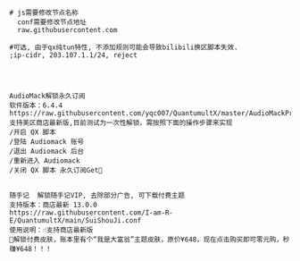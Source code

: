     # js需要修改节点名称
      conf需要修改节点地址
      raw.githubusercontent.com

    #可选, 由于qx纯tun特性, 不添加规则可能会导致bilibili换区脚本失效.
    ;ip-cidr, 203.107.1.1/24, reject




    AudioMack解锁永久订阅
    软件版本：6.4.4
    https://raw.githubusercontent.com/yqc007/QuantumultX/master/AudioMackProCrack.js
    支持美区商店最新版,目前测试为一次性解锁，需按照下面的操作步骤来实现
    /开启 QX 脚本
    /登陆 Audiomack 账号
    /退出 Audiomack 后台
    /重新进入 Audiomack
    /关闭 QX 脚本 永久订阅Get🎉


    随手记  解锁随手记VIP, 去除部分广告, 可下载付费主题
    支持版本：商店最新 13.0.0
    https://raw.githubusercontent.com/I-am-R-E/QuantumultX/main/SuiShouJi.conf
    使用说明：☝️支持商店最新版
    🎉解锁付费皮肤，账本里有个“我是大富翁”主题皮肤，原价¥648，现在点击购买即可零元购，秒赚¥648！！！
